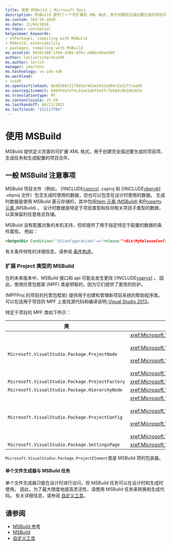 ```yaml
---
title: 使用 MSBuild | Microsoft Docs
description: MSBuild 提供了一个可扩展的 XML 格式，用于创建完全描述要生成的项目项、生成任务和生成配置的项目文件。
ms.custom: SEO-VS-2020
ms.date: 11/04/2016
ms.topic: conceptual
helpviewer_keywords:
- VSPackages, compiling with MSBuild
- MSBuild, extensibility
- packages, compiling with MSBuild
ms.assetid: 9d38c388-1f64-430e-8f6c-e88bc99a4260
author: leslierichardson95
ms.author: lerich
manager: jmartens
ms.technology: vs-ide-sdk
ms.workload:
- vssdk
ms.openlocfilehash: 0e9839812175d3e74b3e2d42ad04c3a32f7caa09
ms.sourcegitcommit: 68897da7d74c31ae1ebf5d47c7b5ddc9b108265b
ms.translationtype: MT
ms.contentlocale: zh-CN
ms.lasthandoff: 08/13/2021
ms.locfileid: "122117704"
---
```

# <a name="using-msbuild"></a>使用 MSBuild
MSBuild 提供定义完善的可扩展 XML 格式，用于创建完全描述要生成的项目项、生成任务和生成配置的项目文件。

## <a name="general-msbuild-considerations"></a>一般 MSBuild 注意事项
 MSBuild 项目文件（例如， [!INCLUDE[csprcs](../../data-tools/includes/csprcs_md.md)] .csproj 和 [!INCLUDE[vbprvb](../../code-quality/includes/vbprvb_md.md)] .vbproj 文件）包含生成时使用的数据，但也可以包含在设计时使用的数据。 生成时数据是使用 MSBuild 基元存储的，其中包括[Item 元素 (MSBuild) ](../../msbuild/item-element-msbuild.md)和[Property 元素 (](../../msbuild/property-element-msbuild.md)MSBuild) 。 设计时数据是特定于项目类型和任何相关项目子类型的数据，以其保留的任意格式存储。

 MSBuild 没有配置对象的本机支持，但却提供了用于指定特定于配置的数据的条件属性。 例如：

```xml
<OutputDir Condition="'$(Configuration)'=="release'">Bin\MyReleaseConfig</OutputDir>
```

 有关条件特性的详细信息，请参阅 [条件构造](../../msbuild/msbuild-conditional-constructs.md)。

### <a name="extending-msbuild-for-your-project-type"></a>扩展 Project 类型的 MSBuild
 在的未来版本中，MSBuild 接口和 api 可能会发生更改 [!INCLUDE[vsprvs](../../code-quality/includes/vsprvs_md.md)] 。 因此，使用托管包框架 (MPF) 类是明智的，因为它们提供了更改的防护。

  (MPFProj 的项目的托管包框架) 提供用于创建和管理新项目系统的帮助程序类。 可以在适用于项目的 MPF 上查找源代码和编译说明[-Visual Studio 2013](https://github.com/tunnelvisionlabs/MPFProj10)。

 特定于项目的 MPF 类如下所示：

|类|实现|
|-----------|--------------------|
|`Microsoft.VisualStudio.Package.ProjectNode`|<xref:Microsoft.VisualStudio.Shell.Interop.IVsProject3><br /><br /> <xref:Microsoft.VisualStudio.Shell.Interop.IVsCfgProvider2><br /><br /> <xref:Microsoft.VisualStudio.Shell.Interop.IPersistFileFormat><br /><br /> <xref:Microsoft.VisualStudio.Shell.Interop.IVsSolutionEvents>|
|`Microsoft.VisualStudio.Package.ProjectFactory`|<xref:Microsoft.VisualStudio.Shell.Interop.IVsProjectFactory>|
|`Microsoft.VisualStudio.Package.HierarchyNode`|<xref:Microsoft.VisualStudio.Shell.Interop.IVsHierarchy>|
|`Microsoft.VisualStudio.Package.ProjectConfig`|<xref:Microsoft.VisualStudio.Shell.Interop.IVsCfg><br /><br /> <xref:Microsoft.VisualStudio.Shell.Interop.IVsProjectCfg><br /><br /> <xref:Microsoft.VisualStudio.Shell.Interop.IVsBuildableProjectCfg><br /><br /> <xref:Microsoft.VisualStudio.Shell.Interop.IVsDebuggableProjectCfg>|
|`Microsoft.VisualStudio.Package.SettingsPage`|<xref:Microsoft.VisualStudio.OLE.Interop.IPropertyPageSite>|

 `Microsoft.VisualStudio.Package.ProjectElement`类是 MSBuild 项的包装器。

#### <a name="single-file-generators-vs-msbuild-tasks"></a>单个文件生成器与 MSBuild 任务
 单个文件生成器只能在设计时进行访问，但 MSBuild 任务可以在设计时和生成时使用。 因此，为了最大限度地提高灵活性，请使用 MSBuild 任务来转换和生成代码。 有关详细信息，请参阅 [自定义工具](../../extensibility/internals/custom-tools.md)。

## <a name="see-also"></a>请参阅
- [MSBuild 参考](../../msbuild/msbuild-reference.md)
- [MSBuild](../../msbuild/msbuild.md)
- [自定义工具](../../extensibility/internals/custom-tools.md)

